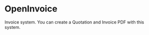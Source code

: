 OpenInvoice
===========

Invoice system. You can create a Quotation and Invoice PDF with this system.
